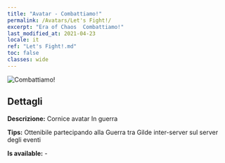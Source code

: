 ```yaml
---
title: "Avatar - Combattiamo!"
permalink: /Avatars/Let's Fight!/
excerpt: "Era of Chaos  Combattiamo!"
last_modified_at: 2021-04-23
locale: it
ref: "Let's Fight!.md"
toc: false
classes: wide
---
```

 ![Combattiamo!](/images/a/avatarFrame_84.png)

## Dettagli

 **Descrizione:** Cornice avatar In guerra 

 **Tips:** Ottenibile partecipando alla Guerra tra Gilde inter-server sul server degli eventi 

 **Is available:**  - 

